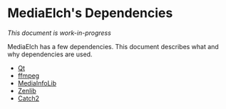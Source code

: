 # MediaElch's Dependencies

*This document is work-in-progress*

MediaElch has a few dependencies. This document describes what and why
dependencies are used.

 - [Qt][qt]
 - [ffmpeg][ffmpeg]
 - [MediaInfoLib][mediainfolib]
 - [Zenlib][zenlib]
 - [Catch2][catch]

[qt]: https://qt.io
[catch]: https://github.com/catchorg/Catch2
[ffmpeg]: https://ffmpeg.org/
[mediainfolib]: https://github.com/MediaArea/MediaInfoLib
[zenlib]: https://github.com/MediaArea/ZenLib
